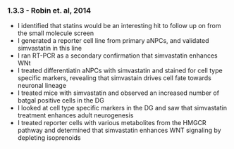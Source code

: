 
### 1.3.3 - Robin et. al, 2014

* I identified that statins would be an interesting hit to follow up on from the small molecule screen
* I generated a reporter cell line from primary aNPCs, and validated simvastatin in this line
* I ran RT-PCR as a secondary confirmation that simvastatin enhances WNt
* I treated differentiatin aNPCs with simvastatin and stained for cell type specific markers, revealing that simvastain drives cell fate towards neuronal lineage
* I treated mice with simvastatin and observed an increased number of batgal positive cells in the DG
* I looked at cell type specific markers in the DG and saw that simvastatin treatment enhances adult neurogenesis
* I treated reporter cells with various metabolites from the HMGCR pathway and determined that simvastatin enhances WNT signaling by depleting isoprenoids
